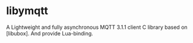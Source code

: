 # libymqtt
A Lightweight and fully asynchronous MQTT 3.1.1 client C library based on [libubox]. And provide Lua-binding.

